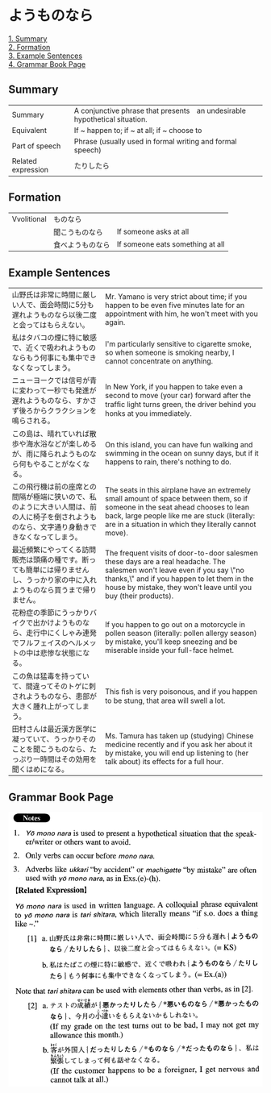 # ようものなら

[1. Summary](#summary)<br>
[2. Formation](#formation)<br>
[3. Example Sentences](#example-sentences)<br>
[4. Grammar Book Page](#grammar-book-page)<br>


## Summary

<table><tr>   <td>Summary</td>   <td>A conjunctive phrase that presents　an undesirable hypothetical situation.</td></tr><tr>   <td>Equivalent</td>   <td>If ~ happen to; if ~ at all; if ~ choose to</td></tr><tr>   <td>Part of speech</td>   <td>Phrase (usually used in formal writing and formal speech)</td></tr><tr>   <td>Related expression</td>   <td>たりしたら</td></tr></table>

## Formation

<table class="table"><tbody><tr class="tr head"><td class="td"><span class="bold">Vvolitional</span></td><td class="td"><span class="concept">ものなら</span></td><td class="td"></td></tr><tr class="tr"><td class="td"></td><td class="td"><span>聞</span><span class="concept">こうものなら</span></td><td class="td"><span>If someone asks at all</span></td></tr><tr class="tr"><td class="td"></td><td class="td"><span>食べ</span><span class="concept">ようものなら</span></td><td class="td"><span>If someone eats something at all</span></td></tr></tbody></table>

## Example Sentences

<table><tr>   <td>山野氏は非常に時間に厳しい人で、面会時間に5分も遅れようものなら以後二度と会ってはもらえない。</td>   <td>Mr. Yamano is very strict about time; if you happen to be even five minutes late for an appointment with him, he won't meet with you again.</td></tr><tr>   <td>私はタバコの煙に特に敏感で、近くで吸われようものならもう何事にも集中できなくなってしまう。</td>   <td>I'm particularly sensitive to cigarette smoke, so when someone is smoking nearby, I cannot concentrate on anything.</td></tr><tr>   <td>ニューヨークでは信号が青に変わって一秒でも発進が遅れようものなら、すかさず後ろからクラクションを鳴らされる。</td>   <td>In New York, if you happen to take even a second to move (your car) forward after the trafﬁc light turns green, the driver behind you honks at you immediately.</td></tr><tr>   <td>この島は、晴れていれば散歩や海水浴などが楽しめるが、雨に降られようものなら何もやることがなくなる。</td>   <td>On this island, you can have fun walking and swimming in the ocean on sunny days, but if it happens to rain, there's nothing to do.</td></tr><tr>   <td>この飛行機は前の座席との間隔が極端に狭いので、私のように大きい人間は、前の人に椅子を倒されようものなら、文字通り身動きできなくなってしまう。</td>   <td>The seats in this airplane have an extremely small amount of space between them, so if someone in the seat ahead chooses to lean back, large people like me are stuck (literally: are in a situation in which they literally cannot move).</td></tr><tr>   <td>最近頻繁にやってくる訪問販売は頭痛の種です。断っても簡単には帰りませんし、うっかり家の中に入れようものなら買うまで帰りません。</td>   <td>The frequent visits of door-to-door salesmen these days are a real headache. The salesmen won't leave even if you say \"no thanks,\" and if you happen to let them in the house by mistake, they won't leave until you buy (their products).</td></tr><tr>   <td>花粉症の季節にうっかりバイクで出かけようものなら、走行中にくしゃみ連発でフルフェイスのヘルメットの中は悲惨な状態になる。</td>   <td>If you happen to go out on a motorcycle in pollen season (literally: pollen allergy season) by mistake, you'll keep sneezing and be miserable inside your full-face helmet.</td></tr><tr>   <td>この魚は猛毒を持っていて、間違ってそのトゲに刺されようものなら、患部が大きく腫れ上がってしまう。</td>   <td>This ﬁsh is very poisonous, and if you happen to be stung, that area will swell a lot.</td></tr><tr>   <td>田村さんは最近漢方医学に凝っていて、うっかりそのことを聞こうものなら、たっぷり一時間はその効用を聞くはめになる。</td>   <td>Ms. Tamura has taken up (studying) Chinese medicine recently and if you ask her about it by mistake, you will end up listening to (her talk about) its effects for a full hour.</td></tr></table>

## Grammar Book Page

![](../img/Advancedようものなら.png)

